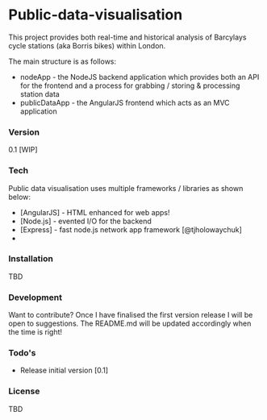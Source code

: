 # Public-data-visualisation
This project provides both real-time and historical analysis of Barcylays cycle stations (aka Borris bikes) within London.

The main structure is as follows:
-   nodeApp - the NodeJS backend application which provides both an API for the frontend and a process for grabbing / storing & processing station data
-   publicDataApp - the AngularJS frontend which acts as an MVC application

### Version
0.1 [WIP]

### Tech

Public data visualisation uses multiple frameworks / libraries as shown below:

* [AngularJS] - HTML enhanced for web apps!
* [Node.js] - evented I/O for the backend
* [Express] - fast node.js network app framework [@tjholowaychuk]
* 

### Installation

TBD

### Development

Want to contribute? Once I have finalised the first version release I will be open to suggestions. The README.md will be updated accordingly when the time is right!

### Todo's

-   Release initial version [0.1]

### License

TBD
